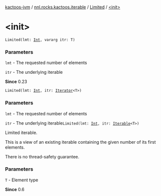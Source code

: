 [kactoos-jvm](../../index.md) / [nnl.rocks.kactoos.iterable](../index.md) / [Limited](index.md) / [&lt;init&gt;](.)

# &lt;init&gt;

`Limited(lmt: `[`Int`](https://kotlinlang.org/api/latest/jvm/stdlib/kotlin/-int/index.html)`, vararg itr: T)`

### Parameters

`lmt` - The requested number of elements

`itr` - The underlying iterable

**Since**
0.23

`Limited(lmt: `[`Int`](https://kotlinlang.org/api/latest/jvm/stdlib/kotlin/-int/index.html)`, itr: `[`Iterator`](https://kotlinlang.org/api/latest/jvm/stdlib/kotlin.collections/-iterator/index.html)`<T>)`

### Parameters

`lmt` - The requested number of elements

`itr` - The underlying iterable`Limited(lmt: `[`Int`](https://kotlinlang.org/api/latest/jvm/stdlib/kotlin/-int/index.html)`, itr: `[`Iterable`](https://kotlinlang.org/api/latest/jvm/stdlib/kotlin.collections/-iterable/index.html)`<T>)`

Limited iterable.

This is a view of an existing iterable containing the given number of its
first elements.

There is no thread-safety guarantee.

### Parameters

`T` - Element type

**Since**
0.6

